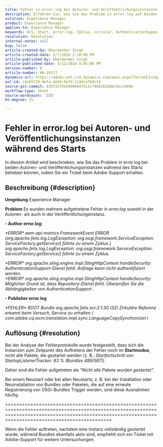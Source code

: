 ```yaml
---
title: Fehler in error.log bei Autoren- und Veröffentlichungsinstanzen während des Starts
description: Erfahren Sie, wie Sie das Problem in error.log auf beiden Autoren- und Veröffentlichungsinstanzen während des Starts beheben können.
solution: Experience Manager
product: Experience Manager
applies-to: Experience Manager
keywords: KCS, Start, error.log, Zyklus, circular, AuthenticationSupport, Fehler, Autoreninstanzen, Veröffentlichungsinstanz, FAQ
resolution: Resolution
internal-notes: null
bug: false
article-created-by: Dharmender Singh
article-created-date: 3/7/2024 2:10:08 PM
article-published-by: Dharmender Singh
article-published-date: 3/12/2024 8:05:06 PM
version-number: 8
article-number: KA-18117
dynamics-url: https://adobe-ent.crm.dynamics.com/main.aspx?forceUCI=1&pagetype=entityrecord&etn=knowledgearticle&id=a9330262-8cdc-ee11-904d-6045bd006d92
exl-id: cdc65719-0efa-4e50-9a7d-1144ca7bdcf4
source-git-commit: 835732791640004475c3cf468262bbbc9ac34b9e
workflow-type: tm+mt
source-wordcount: '255'
ht-degree: 1%

---
```


# Fehler in error.log bei Autoren- und Veröffentlichungsinstanzen während des Starts


In diesem Artikel wird beschrieben, wie Sie das Problem in error.log bei beiden Autoren- und Veröffentlichungsinstanzen während des Starts beheben können, indem Sie ein Ticket beim Adobe-Support erhalten.

## Beschreibung {#description}


<b>Umgebung</b>
Experience Manager

<b>Problem</b>
Es wurden mehrere aufgetretene Fehler in *error.log* sowohl in der Autoren- als auch in der Veröffentlichungsinstanz.

<b>- Author error.log:</b>

*\*ERROR\* aem-api-metrics FrameworkEvent ERROR (org.apache.felix.log.LogException: org.osgi.framework.ServiceException: ServiceFactory.getService() führte zu einem Zyklus.)
<br>org.apache.felix.log.LogException: org.osgi.framework.ServiceException: ServiceFactory.getService() führte zu einem Zyklus.*



*\*ERROR\* org.apache.sling.engine.impl.SlingHttpContext handleSecurity: AuthenticationSupport-Dienst fehlt. Anfrage kann nicht authentifiziert werden.
<br>\*ERROR\* org.apache.sling.engine.impl.SlingHttpContext handleSecurity: Möglicher Grund ist, dass Repository-Dienst fehlt. Überprüfen Sie die Abhängigkeiten von AuthenticationSupport .*



<b>- Publisher error.log</b>

*\*FEHLER\* ROOT Bundle org.apache.felix.scr:2.1.30 (32) Zirkuläre Referenz erkannt beim Versuch, Service zu erhalten `[` com.adobe.cq.wcm.translation.impl.sync.LanguageCopySynchronizer`]`*






## Auflösung {#resolution}


Bei der Analyse der Fehlerprotokolle wurde festgestellt, dass sich die Instanzen zum Zeitpunkt des Auftretens der Fehler noch im <b>Startmodus</b>, nicht alle Pakete, die gestartet werden (z. B.: *Startfortschritt von StartupListenerTracker: 83 % (Bundles 489/587)*).

Daher sind die Fehler aufgetreten als *&quot;Nicht alle Pakete wurden gestartet&quot;.*

Bei einem Neustart oder bei allen Neustarts, z. B. bei der Installation oder Neuinstallation von Bundles oder Paketen, die auf eine erneute Registrierung von OSGi-Bundles Trigger werden, sind diese Ausnahmen häufig.



========================================================================================================================================================================================================

Wenn die Fehler auftreten, nachdem eine Instanz vollständig gestartet wurde, während Bundles ebenfalls aktiv sind, empfiehlt sich ein Ticket mit Adobe-Support für weitere Untersuchungen.
